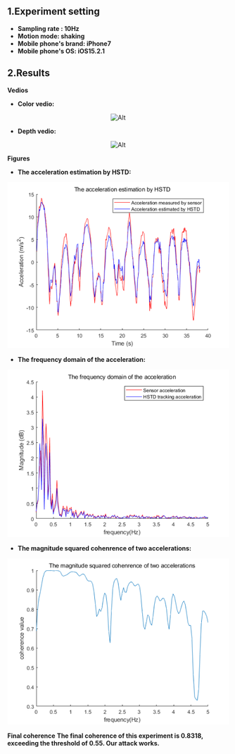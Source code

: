 ## 1.Experiment setting
* **Sampling rate : 10Hz** 
* **Motion mode: shaking**
* **Mobile phone's brand: iPhone7**
* **Mobile phone's OS: iOS15.2.1**
## 2.Results

**Vedios**
* **Color vedio:**
<div align=center>

 ![Alt](./Indoor_10Hz_iPhone7_shaking.gif) 

</div>

* **Depth vedio:** 
<div align=center>

 ![Alt](./Indoor_10Hz_iPhone7_shaking_depth.gif) 

</div>

**Figures**
* **The acceleration estimation by HSTD:**
<div align=center>

 ![Alt](./The%20acceleration%20estimation%20by%20HSTD.png) 
</div>

* **The frequency domain of the acceleration:**
<div align=center>

 ![Alt](./The%20frequency%20domain%20of%20the%20acceleration.png) 
</div>

* **The magnitude squared cohenrence of two accelerations:**
<div align=center>

 ![Alt](./The%20magnitude%20squared%20cohenrence%20of%20two%20accelerations.png) 
</div>

**Final coherence**
**The final coherence of this experiment is 0.8318, exceeding the threshold of 0.55. Our attack works.**
